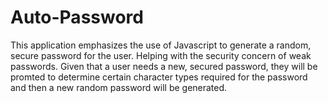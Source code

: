 # Auto-Password

This application emphasizes the use of Javascript to generate a random, secure password for the user.
Helping with the security concern of weak passwords. Given that a user needs a new, secured password, they will be promted to determine certain character types required for the password and then a new random password will be generated.



